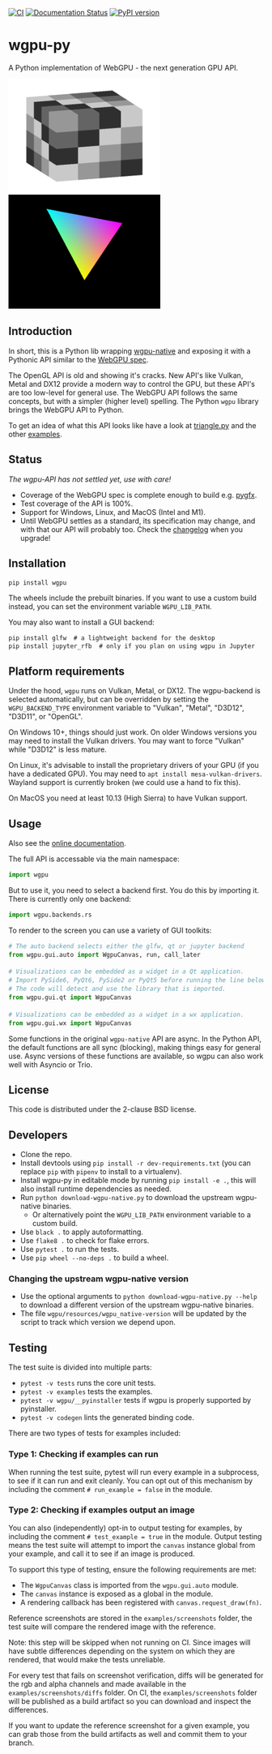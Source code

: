 [![CI](https://github.com/pygfx/wgpu-py/workflows/CI/badge.svg)](https://github.com/pygfx/wgpu-py/actions)
[![Documentation Status](https://readthedocs.org/projects/wgpu-py/badge/?version=latest)](https://wgpu-py.readthedocs.io)
[![PyPI version](https://badge.fury.io/py/wgpu.svg)](https://badge.fury.io/py/wgpu)

# wgpu-py

A Python implementation of WebGPU - the next generation GPU API.

<img width=300 src='https://raw.githubusercontent.com/pygfx/wgpu-py/main/examples/screenshots/cube.png' />
<img width=300 src='https://raw.githubusercontent.com/pygfx/wgpu-py/main/examples/screenshots/triangle_auto.png' />


## Introduction

In short, this is a Python lib wrapping [wgpu-native](https://github.com/gfx-rs/wgpu)
and exposing it with a Pythonic API similar to the [WebGPU spec](https://gpuweb.github.io/gpuweb/).

The OpenGL API is old and showing it's cracks. New API's like Vulkan,
Metal and DX12 provide a modern way to control the GPU, but these API's
are too low-level for general use. The WebGPU API follows the same concepts, but with
a simpler (higher level) spelling. The Python `wgpu` library brings the
WebGPU API to Python.

To get an idea of what this API looks like have a look at [triangle.py](https://github.com/pygfx/wgpu-py/blob/main/examples/triangle.py) and the other [examples](https://github.com/pygfx/wgpu-py/blob/main/examples/).


## Status

*The wgpu-API has not settled yet, use with care!*

* Coverage of the WebGPU spec is complete enough to build e.g. [pygfx](https://github.com/pygfx/pygfx).
* Test coverage of the API is 100%.
* Support for Windows, Linux, and MacOS (Intel and M1).
* Until WebGPU settles as a standard, its specification
  may change, and with that our API will probably too. Check the [changelog](CHANGELOG.md) when you upgrade!


## Installation

```
pip install wgpu
```

The wheels include the prebuilt binaries. If you want to use
a custom build instead, you can set the environment variable `WGPU_LIB_PATH`.

You may also want to install a GUI backend: 
```
pip install glfw  # a lightweight backend for the desktop
pip install jupyter_rfb  # only if you plan on using wgpu in Jupyter
```

## Platform requirements

Under the hood, `wgpu` runs on Vulkan, Metal, or DX12. The wgpu-backend is selected automatically, but can be overridden by setting the `WGPU_BACKEND_TYPE` environment variable to "Vulkan", "Metal", "D3D12", "D3D11", or "OpenGL".

On Windows 10+, things should just work. On older Windows versions you
may need to install the Vulkan drivers. You may want to force "Vulkan" while "D3D12" is less mature.

On Linux, it's advisable to install the proprietary drivers of your GPU
(if you have a dedicated GPU). You may need to `apt install mesa-vulkan-drivers`.
Wayland support is currently broken (we could use a hand to fix this).

On MacOS you need at least 10.13 (High Sierra) to have Vulkan support.


## Usage

Also see the [online documentation](https://wgpu-py.readthedocs.io).

The full API is accessable via the main namespace:
```py
import wgpu
```

But to use it, you need to select a backend first. You do this by importing it.
There is currently only one backend:
```py
import wgpu.backends.rs
```

To render to the screen you can use a variety of GUI toolkits:

```py
# The auto backend selects either the glfw, qt or jupyter backend
from wgpu.gui.auto import WgpuCanvas, run, call_later

# Visualizations can be embedded as a widget in a Qt application.
# Import PySide6, PyQt6, PySide2 or PyQt5 before running the line below.
# The code will detect and use the library that is imported.
from wgpu.gui.qt import WgpuCanvas

# Visualizations can be embedded as a widget in a wx application.
from wgpu.gui.wx import WgpuCanvas
```

Some functions in the original `wgpu-native` API are async. In the Python API,
the default functions are all sync (blocking), making things easy for general use.
Async versions of these functions are available, so wgpu can also work
well with Asyncio or Trio.


## License

This code is distributed under the 2-clause BSD license.


## Developers

* Clone the repo.
* Install devtools using `pip install -r dev-requirements.txt` (you can replace `pip` with `pipenv` to install to a virtualenv).
* Install wgpu-py in editable mode by running `pip install -e .`, this will also install runtime dependencies as needed.
* Run `python download-wgpu-native.py` to download the upstream wgpu-native binaries.
  * Or alternatively point the `WGPU_LIB_PATH` environment variable to a custom build.
* Use `black .` to apply autoformatting.
* Use `flake8 .` to check for flake errors.
* Use `pytest .` to run the tests.
* Use `pip wheel --no-deps .` to build a wheel.


### Changing the upstream wgpu-native version

* Use the optional arguments to `python download-wgpu-native.py --help` to download a different version of the upstream wgpu-native binaries.
* The file `wgpu/resources/wgpu_native-version` will be updated by the script to track which version we depend upon.

## Testing

The test suite is divided into multiple parts:

* `pytest -v tests` runs the core unit tests.
* `pytest -v examples` tests the examples.
* `pytest -v wgpu/__pyinstaller` tests if wgpu is properly supported by pyinstaller.
* `pytest -v codegen` lints the generated binding code.

There are two types of tests for examples included:

### Type 1: Checking if examples can run

When running the test suite, pytest will run every example in a subprocess,
to see if it can run and exit cleanly. You can opt out of this mechanism by including the comment
`# run_example = false` in the module.

### Type 2: Checking if examples output an image

You can also (independently) opt-in to output testing for examples, by including the comment
`# test_example = true` in the module. Output testing means the test suite will
attempt to import the `canvas` instance global from your example, and call it
to see if an image is produced.

To support this type of testing, ensure the following requirements are met:

* The `WgpuCanvas` class is imported from the `wgpu.gui.auto` module.
* The `canvas` instance is exposed as a global in the module.
* A rendering callback has been registered with `canvas.request_draw(fn)`.

Reference screenshots are stored in the `examples/screenshots` folder,
the test suite will compare the rendered image with the reference.

Note: this step will be skipped when not running on CI. Since images will have subtle differences
depending on the system on which they are rendered, that would make the tests unreliable.

For every test that fails on screenshot verification, diffs will be generated for the rgb and alpha channels
and made available in the `examples/screenshots/diffs` folder. On CI, the `examples/screenshots` folder
will be published as a build artifact so you can download and inspect the differences.

If you want to update the reference screenshot for a given example, you can grab those from the
build artifacts as well and commit them to your branch.
